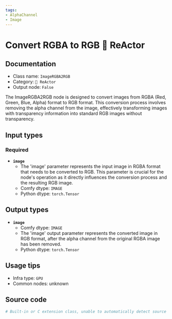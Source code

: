 ```yaml
---
tags:
- AlphaChannel
- Image
---
```


# Convert RGBA to RGB 🌌 ReActor
## Documentation
- Class name: `ImageRGBA2RGB`
- Category: `🌌 ReActor`
- Output node: `False`

The ImageRGBA2RGB node is designed to convert images from RGBA (Red, Green, Blue, Alpha) format to RGB format. This conversion process involves removing the alpha channel from the image, effectively transforming images with transparency information into standard RGB images without transparency.
## Input types
### Required
- **`image`**
    - The 'image' parameter represents the input image in RGBA format that needs to be converted to RGB. This parameter is crucial for the node's operation as it directly influences the conversion process and the resulting RGB image.
    - Comfy dtype: `IMAGE`
    - Python dtype: `torch.Tensor`
## Output types
- **`image`**
    - Comfy dtype: `IMAGE`
    - The 'image' output parameter represents the converted image in RGB format, after the alpha channel from the original RGBA image has been removed.
    - Python dtype: `torch.Tensor`
## Usage tips
- Infra type: `GPU`
- Common nodes: unknown


## Source code
```python
# Built-in or C extension class, unable to automatically detect source code
```

